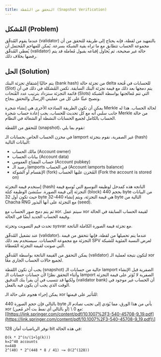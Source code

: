```yaml
---
title: التحقق من اللقطة (Snapshot Verification)
---
```


## المُشكل (Problem)

عندما يقوم المُدقّق (validator) بالتمهيد من لقطة، فإنه يحتاج إلى طريقة للتحقق من أن مجموعة الحساب تتطابق مع ما تراه بقية الشبكة بسرعة. يُمكن للمهاجم المُحتمل أن يُعطي المُدقّق (validator) حالة غير صحيحة، ثم يُحاول إقناعه بقبول مُعاملة قد يتم رفضها بخلاف ذلك.

## الحل (Solution)

يتم حاليًا إشتقاق تجزئة البنك (bank hash) من تجزئة حالة delta للحسابات في فُتحة (Slot) يتم دمجها بعد ذلك مع قيمة تجزئة البنك السابقة. تكمن المُشكلة في ذلك في أن قائمة التجزئة ستزداد بترتيب عدد الفُتحات (Slots) التي تتم مُعالجتها بواسطة الشبكة وتصبح عبئًا على كل من عمليتي الإرسال والتحقق بنجاح.

يمكن أن تكون الطريقة الساذجة الأخرى هي إنشاء شجرة Merkle لحالة الحساب. هذا له جانب سلبي أنه مع كل تحديث للحساب، يجب إعادة حساب شجرة Merkle من حالة الحساب بالكامل لجميع الحسابات النشطة أو الشغالة في النظام.

للتحقق من اللقطة (snapshot)، نقوم بما يلي:

في مخزن الحساب الخاص بحسابات الـ lamport غير الصفرية، نقوم بتجزئة (hash) البيانات التالية:

- مالك الحساب (Account owner)
- بيانات الحساب (Account data)
- حساب المفتاح العمومي (Account pubkey)
- رصيد الـ lamports في الحساب (Account lamports balance)
- الإنقسام أو الشوكة (fork) المُخزن عليها الحساب (Fork the account is stored on)

إستخدم قيمة التجزئة (hash) الناتجة هذه كمدخل لوظيفة التوسيع التي تُوسع قيمة التجزئة إلى قيمة الصورة. ستُنشئ الوظيفة كتلة (block) بحجم 440 byte من البيانات حيث تكون أول 32 byte هي قيمة التجزئة، ويتم إنشاء 440-32 byte التالية من Chacha RNG مع التجزئة على أنها البذور (seed).

ثم يتم دمج صور الحساب مع xor. سيتم عمل xor لقيمة الحساب السابقة في الحالة وقيمة الحساب الجديد أيضًا في الحالة.

تحدث قيم التصويت وتجزئة sysvar مع تجزئة قيمة الصورة الكاملة الناتجة.

عند تشغيل المُدقّق (validator)، عندما يتم تحميلها من لقطة، فإنها تتحقق من قيمة التجزئة مع مجموعة الحسابات. سيستخدم بعد ذلك SPV لعرض النسبة المئوية للشبكة التي صوتت لقيمة التجزئة المُعطاة.

يمكن التحقق من القيمة الناتجة بواسطة المُدقّق (validator) لتكون نتيجة لعملية الـ xor لجميع حالات الحساب الجاري معًا.

يجب أن تكون اللقطة (snapshot) خالية من حسابات الـ lamport الصفرية قبل الإنشاء وأثناء التحقق نظرًا لأن حسابات حسابات الـ lamport الصفرية لا تُؤثر على قيمة التجزئة ولكنها قد تتسبب في أن يقرأ بنك التدقيق (validator bank) أن الحساب غير موجود في الوقت الذي يجب أن يكون فيه بالفعل.

يمكن إجراء هجوم على حالة الـ xor للتأثير على قيمتها:

بالتالي فإن حجم الصورة 440 byte يأتي من هذا الورق، مما يُؤدي إلى تجنب تصادم الـ xor مع 0 \ (أو بالتالي أي نمط بت آخر مُعين\): \[[https://link.springer.com/content/pdf/10.1007%2F3-540-45708-9_19.pdf](https://link.springer.com/content/pdf/10.1007%2F3-540-45708-9_19.pdf)\]

توفر الرياضيات أمان 128 bit في هذه الحالة:

```text
O(k * 2^(n/(1+lg(k)))
k=2^40 accounts
n=440
2^(40) * 2^(448 * 8 / 41) ~= O(2^(128))
```
